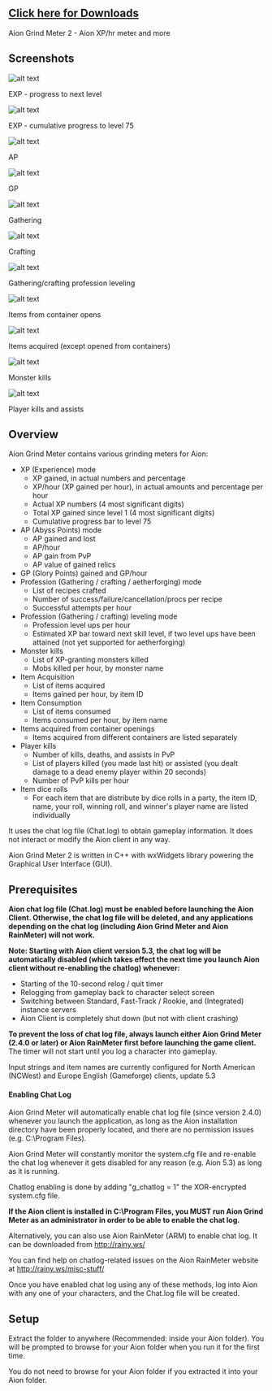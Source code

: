 ## [Click here for Downloads](https://github.com/maxperiod/aiongrindmeter2/releases)

Aion Grind Meter 2 - Aion XP/hr meter and more

## Screenshots

![alt text](images/expexample1.png "EXP - progress to next level")

EXP - progress to next level


![alt text](images/expexample2.png "EXP - cumulative progress to level 75")

EXP - cumulative progress to level 75


![alt text](images/apexample.png "AP")

AP


![alt text](images/gpexample.png "GP")

GP


![alt text](images/gatheringexample49.png "Gathering")

Gathering


![alt text](images/ophidanjerkin1.png "Crafting")

Crafting


![alt text](images/proflevelingexample.png "Gathering/crafting profession leveling")

Gathering/crafting profession leveling


![alt text](images/theo19xcontainers.png "Items from container opens")

Items from container opens


![alt text](images/theo19xitemsacquired.png "Items acquired (except opened from containers)")

Items acquired (except opened from containers)


![alt text](images/theo19xmobkills.png "Monster kills")

Monster kills

![alt text](images/pvpexample.png "Player kills and assists")

Player kills and assists

## Overview

Aion Grind Meter contains various grinding meters for Aion: 
* XP (Experience) mode
  * XP gained, in actual numbers and percentage
  * XP/hour (XP gained per hour), in actual amounts and percentage per hour
  * Actual XP numbers (4 most significant digits)
  * Total XP gained since level 1 (4 most significant digits)
  * Cumulative progress bar to level 75
* AP (Abyss Points) mode
  * AP gained and lost 
  * AP/hour
  * AP gain from PvP
  * AP value of gained relics
* GP (Glory Points) gained and GP/hour
* Profession (Gathering / crafting / aetherforging) mode
  * List of recipes crafted
  * Number of success/failure/cancellation/procs per recipe
  * Successful attempts per hour
* Profession (Gathering / crafting) leveling mode
  * Profession level ups per hour
  * Estimated XP bar toward next skill level, if two level ups have been attained (not yet supported for aetherforging)
* Monster kills
  * List of XP-granting monsters killed
  * Mobs killed per hour, by monster name
* Item Acquisition
  * List of items acquired
  * Items gained per hour, by item ID
* Item Consumption
  * List of items consumed
  * Items consumed per hour, by item name
* Items acquired from container openings 
  * Items acquired from different containers are listed separately
* Player kills
  * Number of kills, deaths, and assists in PvP
  * List of players killed (you made last hit) or assisted (you dealt damage to a dead enemy player within 20 seconds)
  * Number of PvP kills per hour
* Item dice rolls
  * For each item that are distribute by dice rolls in a party, the item ID, name, your roll, winning roll, and winner's player name are listed individually


It uses the chat log file (Chat.log) to obtain gameplay information. It does not interact or modify the Aion client in any way.

Aion Grind Meter 2 is written in C++ with wxWidgets library powering the Graphical User Interface (GUI).



## Prerequisites

**Aion chat log file (Chat.log) must be enabled before launching the Aion Client. 
Otherwise, the chat log file will be deleted, and any applications depending on the chat log (including Aion Grind Meter and Aion RainMeter) will not work.** 

**Note: Starting with Aion client version 5.3, the chat log will be automatically disabled (which takes effect the next time you launch Aion client without re-enabling the chatlog) whenever:**
* Starting of the 10-second relog / quit timer
* Relogging from gameplay back to character select screen
* Switching between Standard, Fast-Track / Rookie, and (Integrated) instance servers
* Aion Client is completely shut down (but not with client crashing)

**To prevent the loss of chat log file, always launch either Aion Grind Meter (2.4.0 or later) or Aion RainMeter first before launching the game client.** The timer will not start until you log a character into gameplay.

Input strings and item names are currently configured for North American (NCWest) and Europe English (Gameforge) clients, update 5.3

#### Enabling Chat Log
Aion Grind Meter will automatically enable chat log file (since version 2.4.0) whenever you launch the application, as long as the Aion installation directory have been properly located, and there are no permission issues (e.g. C:\Program Files).

Aion Grind Meter will constantly monitor the system.cfg file and re-enable the chat log whenever it gets disabled for any reason (e.g. Aion 5.3) as long as it is running.

Chatlog enabling is done by adding "g_chatlog = 1" the XOR-encrypted system.cfg file.

**If the Aion client is installed in C:\Program Files, you MUST run Aion Grind Meter as an administrator in order to be able to enable the chat log.**

Alternatively, you can also use Aion RainMeter (ARM) to enable chat log. 
It can be downloaded from http://rainy.ws/

You can find help on chatlog-related issues on the Aion RainMeter website at http://rainy.ws/misc-stuff/

Once you have enabled chat log using any of these methods, log into Aion with any one of your characters, and the Chat.log file will be created.

## Setup

Extract the folder to anywhere (Recommended: inside your Aion folder). 
You will be prompted to browse for your Aion folder when you run it for the first time.

You do not need to browse for your Aion folder if you extracted it into your Aion folder.
